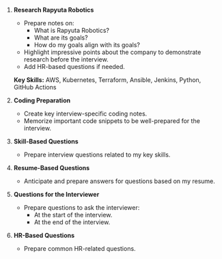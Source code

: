 1. **Research Rapyuta Robotics**  
    - Prepare notes on:  
      - What is Rapyuta Robotics?  
      - What are its goals?  
      - How do my goals align with its goals?  
    - Highlight impressive points about the company to demonstrate research before the interview.  
    - Add HR-based questions if needed.  

    **Key Skills:** AWS, Kubernetes, Terraform, Ansible, Jenkins, Python, GitHub Actions  

2. **Coding Preparation**  
    - Create key interview-specific coding notes.  
    - Memorize important code snippets to be well-prepared for the interview.  

3. **Skill-Based Questions**  
    - Prepare interview questions related to my key skills.  

4. **Resume-Based Questions**  
    - Anticipate and prepare answers for questions based on my resume.  

5. **Questions for the Interviewer**  
    - Prepare questions to ask the interviewer:  
      - At the start of the interview.  
      - At the end of the interview.  

6. **HR-Based Questions**  
    - Prepare common HR-related questions.  